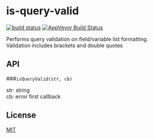 # is-query-valid

[![build status](http://img.shields.io/travis/Balou9/is-query-valid.svg?style=flat)](http://travis-ci.org/Balou9/is-query-valid) [![AppVeyor Build Status](https://ci.appveyor.com/api/projects/status/github/Balou9/is-query-valid?branch=master&svg=true)](https://ci.appveyor.com/project/Balou9/is-query-valid)

Performs query validation on field/variable list formatting.  
Validation includes brackets and double quotes

## API
###`isQueryValid(str, cb)`   

str: string  
cb: error first callback

## License

[MIT](./license.md)
